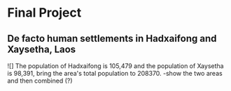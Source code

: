 # Final Project

## De facto human settlements in Hadxaifong and Xaysetha, Laos
![]
The population of Hadxaifong is 105,479 and the population of Xaysetha is 98,391, bring the area's total population to 208370.
-show the two areas and then combined (?)
